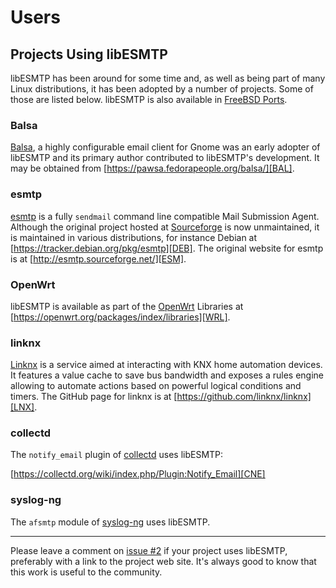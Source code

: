 # Users

## Projects Using libESMTP

libESMTP has been around for some time and, as well as being part of many Linux
distributions, it has been adopted by a number of projects. Some of those are
listed below. libESMTP is also available in [FreeBSD Ports][BSD].

### Balsa

[Balsa][BAL], a highly configurable email client for Gnome was an early adopter
of libESMTP and its primary author contributed to libESMTP's development. It
may be obtained from [https://pawsa.fedorapeople.org/balsa/][BAL].

### esmtp

[esmtp][ESM] is a fully `sendmail` command line compatible Mail Submission
Agent.  Although the original project hosted at [Sourceforge][ESM] is now
unmaintained, it is maintained in various distributions, for instance Debian at
[https://tracker.debian.org/pkg/esmtp][DEB].
The original website for esmtp is at [http://esmtp.sourceforge.net/][ESM].

### OpenWrt

libESMTP is available as part of the [OpenWrt][WRT] Libraries at
[https://openwrt.org/packages/index/libraries][WRL].

### linknx

[Linknx][LNX] is a service aimed at interacting with KNX home automation
devices. It features a value cache to save bus bandwidth and exposes a rules
engine allowing to automate actions based on powerful logical conditions and
timers.  The GitHub page for linknx is at
[https://github.com/linknx/linknx][LNX].

### collectd

The `notify_email` plugin of [collectd][COL] uses libESMTP:

[https://collectd.org/wiki/index.php/Plugin:Notify_Email][CNE]

### syslog-ng

The `afsmtp` module of [syslog-ng][SYS] uses libESMTP.

----

Please leave a comment on [issue #2][ISS] if your project uses libESMTP,
preferably with a link to the project web site. It's always good to know that
this work is useful to the community.


[BAL]: https://pawsa.fedorapeople.org/balsa/
[BSD]: https://www.freebsd.org/ports/
[CNE]: https://collectd.org/wiki/index.php/Plugin:Notify_Email
[COL]: https://collectd.org/
[DEB]: https://tracker.debian.org/pkg/esmtp
[ESM]: http://esmtp.sourceforge.net/
[ISS]: https://github.com/libesmtp/libESMTP/issues/ESM
[LNX]: https://github.com/linknx/linknx
[SYS]: https://www.syslog-ng.com/
[WRL]: https://openwrt.org/packages/index/libraries
[WRT]: https://openwrt.org/

